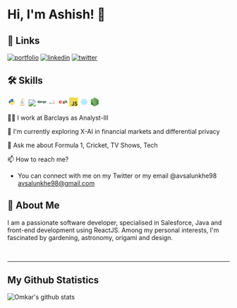 # Hi, I'm Ashish! 👋

## 🔗 Links

[![portfolio](https://img.shields.io/badge/my_portfolio-000?&logo=ko-fi&logoColor=white)](https://www.ashishsalunkhe.in) 
[![linkedin](https://img.shields.io/badge/linkedin-0A66C2?e&logo=linkedin&logoColor=white)](https://www.linkedin.com/in/ashishsalunkhe/)
[![twitter](https://img.shields.io/badge/twitter-1DA1F2?&logo=twitter&logoColor=white)](https://twitter.com/avsalunkhe98)

## 🛠 Skills

<code><img height="20" src="https://raw.githubusercontent.com/github/explore/80688e429a7d4ef2fca1e82350fe8e3517d3494d/topics/python/python.png"></code>
<code><img height="20" src="https://raw.githubusercontent.com/github/explore/80688e429a7d4ef2fca1e82350fe8e3517d3494d/topics/java/java.png"></code>
<code><img height="20" src="https://raw.githubusercontent.com/github/explore/80688e429a7d4ef2fca1e82350fe8e3517d3494d/topics/salesforce/salesforce.png"></code>
<code><img height="20" src="https://raw.githubusercontent.com/github/explore/80688e429a7d4ef2fca1e82350fe8e3517d3494d/topics/django/django.png"></code>
<code><img height="20" src="https://raw.githubusercontent.com/github/explore/80688e429a7d4ef2fca1e82350fe8e3517d3494d/topics/mysql/mysql.png"></code>
<code><img height="20" src="https://raw.githubusercontent.com/github/explore/80688e429a7d4ef2fca1e82350fe8e3517d3494d/topics/git/git.png"></code>
<code><img height="20" src="https://raw.githubusercontent.com/github/explore/80688e429a7d4ef2fca1e82350fe8e3517d3494d/topics/javascript/javascript.png"></code>
<code><img height="20" src="https://raw.githubusercontent.com/github/explore/80688e429a7d4ef2fca1e82350fe8e3517d3494d/topics/react/react.png"></code>
<code><img height="20" src="https://raw.githubusercontent.com/github/explore/80688e429a7d4ef2fca1e82350fe8e3517d3494d/topics/nodejs/nodejs.png"></code>

👩‍💻 I work at Barclays as Analyst-III

🧠 I'm currently exploring X-AI in financial markets and differential privacy

💬 Ask me about Formula 1, Cricket, TV Shows, Tech

📫 How to reach me?

- You can connect with me on my Twitter or my email
  @avsalunkhe98
  avsalunkhe98@gmail.com

## 🚀 About Me

I am a passionate software developer, specialised in Salesforce, Java and front-end development using ReactJS. Among my personal interests, I'm fascinated by gardening, astronomy, origami and design.

<br>

<hr>

## My Github Statistics

![Omkar's github stats](https://github-readme-stats.vercel.app/api?username=ashishsalunkhe&theme=synthwave&show_icons=true)
<br>
